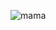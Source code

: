 ![mama](https://www.google.es/url?sa=i&rct=j&q=&esrc=s&source=images&cd=&cad=rja&uact=8&ved=0ahUKEwjCtLvpntvYAhUJPRQKHbUQCNUQjRwIBw&url=http%3A%2F%2Fwww.benavent.org%2Fwp%2F2012%2F04%2F05%2Fobtener-una-url-personal-en-facebook%2F&psig=AOvVaw33a7RbURDeCsksUjdhGK3y&ust=1516149407242718)